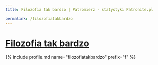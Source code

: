```yaml
---
title: Filozofia tak bardzo | Patromierz - statystyki Patronite.pl

permalink: /filozofiatakbardzo
---
```


# [Filozofia tak bardzo](https://patronite.pl/filozofiatakbardzo)

{% include profile.md name="filozofiatakbardzo" prefix="f" %}
